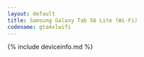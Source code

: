 ```yaml
---
layout: default
title: Samsung Galaxy Tab S6 Lite (Wi-Fi)
codename: gta4xlwifi
---
```


{% include deviceinfo.md %}
